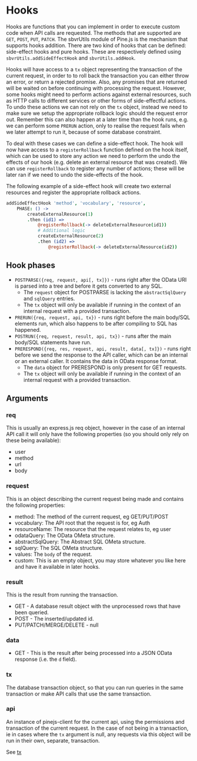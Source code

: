 # Hooks
Hooks are functions that you can implement in order to execute custom code when API calls are requested. The methods that are supported are `GET`, `POST`, `PUT`, `PATCH`. The sbvrUtils module of Pine.js is the mechanism that supports hooks addition. There are two kind of hooks that can be defined: side-effect hooks and pure hooks. These are respectively defined using `sbvrUtils.addSideEffectHook` and `sbvrUtils.addHook`.

Hooks will have access to a `tx` object representing the transaction of the current request, in order to to roll back the transaction you can either throw an error, or return a rejected promise.  Also, any promises that are returned will be waited on before continuing with processing the request.
However, some hooks might need to perform actions against external resources, such as HTTP calls to different services or other forms of side-effectful actions. To undo these actions we can not rely on the `tx` object, instead we need to make sure we setup the appropriate rollback logic should the request error out. Remember this can also happen at a later time than the hook runs, e.g. we can perform some `PRERUN` action, only to realise the request fails when we later attempt to run it, because of some database constraint.

To deal with these cases we can define a side-effect hook.
The hook will now have access to a `registerRollback` function defined on the hook itself, which can be used to store any action we need to perform the undo the effects of our hook (e.g. delete an external resource that was created). We can use `registerRollback` to register any number of actions; these will be later ran if we need to undo the side-effects of the hook.

The following example of a side-effect hook will create two external resources and register the appropriate rollback actions.

```coffee
addSideEffectHook 'method', 'vocabulary', 'resource',
	PHASE: () ->
		createExternalResource(1)
		.then (id1) =>
			@registerRollback(-> deleteExternalResource(id1))
			# Additional logic
			createExternalResource(2)
			.then (id2) =>
				@registerRollback(-> deleteExternalResource(id2))
```


## Hook phases
* `POSTPARSE({req, request, api[, tx]})` - runs right after the OData URI is parsed into a tree and before it gets converted to any SQL.  
	* The `request` object for POSTPARSE is lacking the `abstractSqlQuery` and `sqlQuery` entries.
	* The `tx` object will only be available if running in the context of an internal request with a provided transaction.
* `PRERUN({req, request, api, tx})` - runs right before the main body/SQL elements run, which also happens to be after compiling to SQL has happened.
* `POSTRUN({req, request, result, api, tx})` - runs after the main body/SQL statements have run.
* `PRERESPOND({req, res, request, api, result, data[, tx]})` - runs right before we send the response to the API caller, which can be an internal or an external caller. It contains the data in OData response format.
	* The `data` object for PRERESPOND is only present for GET requests.
	* The `tx` object will only be available if running in the context of an internal request with a provided transaction.

## Arguments

### req
This is usually an express.js req object, however in the case of an internal API call it will only have the following properties (so you should only rely on these being available):

* user
* method
* url
* body

### request
This is an object describing the current request being made and contains the following properties:

* method: The method of the current request, eg GET/PUT/POST
* vocabulary: The API root that the request is for, eg Auth
* resourceName: The resource that the request relates to, eg user
* odataQuery: The OData OMeta structure.
* abstractSqlQuery: The Abstract SQL OMeta structure.
* sqlQuery: The SQL OMeta structure.
* values: The `body` of the request.
* custom: This is an empty object, you may store whatever you like here and have it available in later hooks.

### result
This is the result from running the transaction.

* GET - A database result object with the unprocessed rows that have been queried.
* POST - The inserted/updated id.
* PUT/PATCH/MERGE/DELETE - null

### data
* GET - This is the result after being processed into a JSON OData response (i.e. the `d` field).

### tx
The database transaction object, so that you can run queries in the same transaction or make API calls that use the same transaction.

### api
An instance of pinejs-client for the current api, using the permissions and transaction of the current request.
In the case of not being in a transaction, ie in cases where the `tx` argument is null, any requests via this object will be run in their own, separate, transaction.

See [tx](./CustomServerCode.md#markdown-header-tx_2)